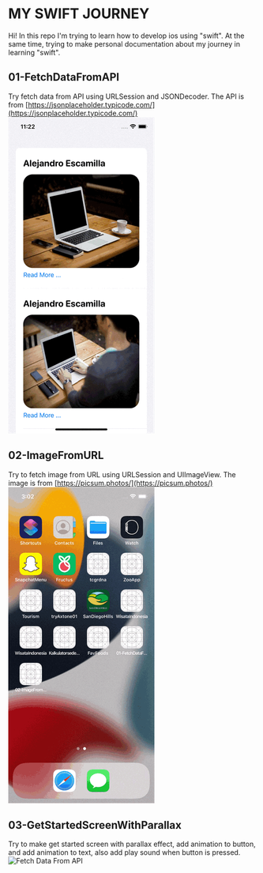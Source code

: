 # MY SWIFT JOURNEY

Hi! In this repo I'm trying to learn how to develop ios using "swift". At the same time, trying to make personal documentation about my journey in learning "swift".

## 01-FetchDataFromAPI

Try fetch data from API using URLSession and JSONDecoder. The API is from [https://jsonplaceholder.typicode.com/](https://jsonplaceholder.typicode.com/)
![Fetch Data From API](https://github.com/anditorx/my-swift-journey/blob/main/assets/01.gif)

## 02-ImageFromURL

Try to fetch image from URL using URLSession and UIImageView. The image is from [https://picsum.photos/](https://picsum.photos/)
![Fetch Data From API](https://github.com/anditorx/my-swift-journey/blob/main/assets/02.gif)

## 03-GetStartedScreenWithParallax

Try to make get started screen with parallax effect, add animation to button, and add animation to text, also add play sound when button is pressed.
![Fetch Data From API](https://github.com/anditorx/my-swift-journey/blob/main/assets/03.gif)
